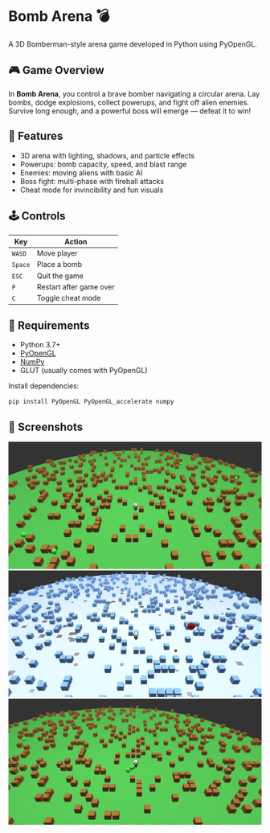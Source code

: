 ﻿# Bomb Arena 💣 

A 3D Bomberman-style arena game developed in Python using PyOpenGL.

## 🎮 Game Overview

In **Bomb Arena**, you control a brave bomber navigating a circular arena. Lay bombs, dodge explosions, collect powerups, and fight off alien enemies. Survive long enough, and a powerful boss will emerge — defeat it to win!

## 🚀 Features

- 3D arena with lighting, shadows, and particle effects
- Powerups: bomb capacity, speed, and blast range
- Enemies: moving aliens with basic AI
- Boss fight: multi-phase with fireball attacks
- Cheat mode for invincibility and fun visuals

## 🕹 Controls

| Key      | Action               |
|----------|----------------------|
| `WASD`   | Move player          |
| `Space`  | Place a bomb         |
| `ESC`    | Quit the game        |
| `P`      | Restart after game over |
| `C`      | Toggle cheat mode    |

## 🧱 Requirements

- Python 3.7+
- [PyOpenGL](https://pypi.org/project/PyOpenGL/)
- [NumPy](https://numpy.org/)
- GLUT (usually comes with PyOpenGL)

Install dependencies:
```bash
pip install PyOpenGL PyOpenGL_accelerate numpy
```
## 📸 Screenshots

![Screenshot](MainArena.png)
![Screenshot](BossMode.png)
![Screenshot](CheatMode.png)

